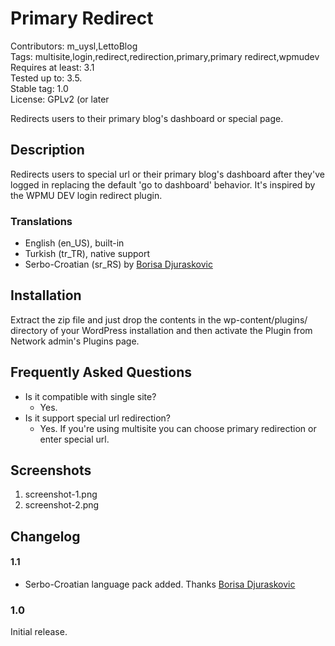 # Primary Redirect #

Contributors: m_uysl,LettoBlog		
Tags: multisite,login,redirect,redirection,primary,primary redirect,wpmudev 		
Requires at least: 3.1  		
Tested up to: 3.5.		 
Stable tag: 1.0  		
License: GPLv2 (or later		 

Redirects users to their primary blog's dashboard or special page.

## Description ##
Redirects users to special url or their primary blog's dashboard after they've logged in  replacing the default 'go to dashboard' behavior.
It's inspired by the WPMU DEV login redirect plugin.

### Translations ###

* English (en_US), built-in
* Turkish (tr_TR), native support
* Serbo-Croatian (sr_RS) by [Borisa Djuraskovic](http://www.webhostinghub.com "Borisa Djuraskovic")

## Installation ##

Extract the zip file and just drop the contents in the wp-content/plugins/ directory of your WordPress installation and then activate the Plugin from Network admin's Plugins page.

## Frequently Asked Questions ##

*   Is it compatible with single site?
	- Yes.	
*   Is it support special url redirection?
	- Yes. If you're using multisite you can choose primary redirection or enter special url.
	
## Screenshots ##
1. screenshot-1.png
2. screenshot-2.png

## Changelog ##

#### 1.1 ####
- Serbo-Croatian language pack added. Thanks [Borisa Djuraskovic](http://www.webhostinghub.com "Borisa Djuraskovic")

### 1.0 ###

Initial release.
